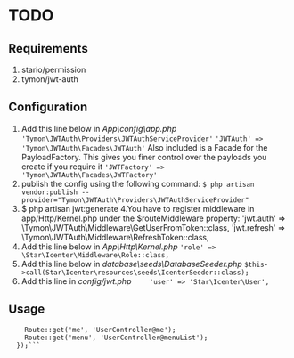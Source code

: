 # TODO
## Requirements
1. stario/permission
2. tymon/jwt-auth
## Configuration
1. Add this line below in *App\config\app.php*
```'Tymon\JWTAuth\Providers\JWTAuthServiceProvider'```
```'JWTAuth' => 'Tymon\JWTAuth\Facades\JWTAuth'```
Also included is a Facade for the PayloadFactory. This gives you finer control over the payloads you create if you require it
```'JWTFactory' => 'Tymon\JWTAuth\Facades\JWTFactory'```
2. publish the config using the following command: 
```$ php artisan vendor:publish --provider="Tymon\JWTAuth\Providers\JWTAuthServiceProvider"```
3. $ php artisan jwt:generate
4.You have to register middleware in app/Http/Kernel.php under the $routeMiddleware property:
'jwt.auth' => \Tymon\JWTAuth\Middleware\GetUserFromToken::class,
'jwt.refresh' => \Tymon\JWTAuth\Middleware\RefreshToken::class,
5. Add this line below in *App\Http\Kernel.php*
```'role' => \Star\Icenter\Middleware\Role::class,```
6. Add this line below in *database\seeds\DatabaseSeeder.php*
``` $this->call(Star\Icenter\resources\seeds\IcenterSeeder::class); ```
7. Add this line in *config/jwt.php*
```     'user' => 'Star\Icenter\User', ```
## Usage
```  Route::group(['prefix' => 'user', 'middleware' => ['jwt.auth', 'role:admin,manage users']], function () {
    Route::get('me', 'UserController@me');
    Route::get('menu', 'UserController@menuList');
  });```
